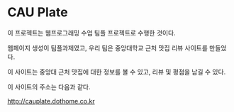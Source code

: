 # CAU Plate

이 프로젝트는 웹프로그래밍 수업 팀플 프로젝트로 수행한 것이다.

웹페이지 생성이 팀플과제였고, 우리 팀은 중앙대학교 근처 맛집 리뷰 사이트를 만들었다.

이 사이트는 중앙대 근처 맛집에 대한 정보를 볼 수 있고, 리뷰 및 평점을 남길 수 있다.

이 사이트의 주소는 다음과 같다.

http://cauplate.dothome.co.kr
